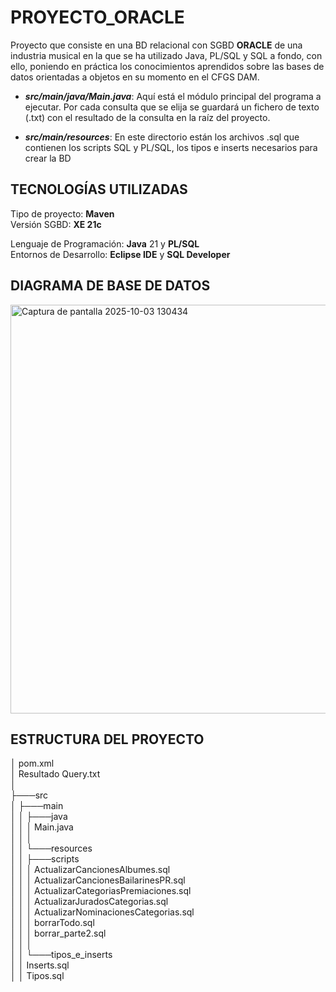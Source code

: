 # PROYECTO_ORACLE
Proyecto que consiste en una BD relacional con SGBD **ORACLE** de una industria musical en la que se ha utilizado Java, PL/SQL y SQL a fondo, con ello, poniendo en práctica los conocimientos aprendidos sobre las bases de datos orientadas a objetos en su momento en el CFGS DAM.

- **_src/main/java/Main.java_**: Aquí está el módulo principal del programa a ejecutar. Por cada consulta que se elija se guardará un fichero de texto (.txt) con el resultado de la consulta en la raíz del proyecto.
  
- **_src/main/resources_**: En este directorio están los archivos .sql que contienen los scripts SQL y PL/SQL, los tipos e inserts necesarios para crear la BD

## TECNOLOGÍAS UTILIZADAS
Tipo de proyecto: **Maven**  
Versión SGBD: **XE 21c**  

Lenguaje de Programación: **Java** 21 y **PL/SQL**  
Entornos de Desarrollo: **Eclipse IDE** y **SQL Developer**

## DIAGRAMA DE BASE DE DATOS
<img width="1057" height="654" alt="Captura de pantalla 2025-10-03 130434" src="https://github.com/user-attachments/assets/04e4c4f0-bae6-42c2-8976-607cc33ef81c" />

## ESTRUCTURA DEL PROYECTO
│   pom.xml  
│   Resultado Query.txt  
│  
├───src  
│   ├───main  
│   │   ├───java  
│   │   │       Main.java  
│   │   │  
│   │   └───resources  
│   │       ├───scripts  
│   │       │       ActualizarCancionesAlbumes.sql  
│   │       │       ActualizarCancionesBailarinesPR.sql  
│   │       │       ActualizarCategoriasPremiaciones.sql  
│   │       │       ActualizarJuradosCategorias.sql  
│   │       │       ActualizarNominacionesCategorias.sql  
│   │       │       borrarTodo.sql  
│   │       │       borrar_parte2.sql  
│   │       │  
│   │       └───tipos_e_inserts  
│   │               Inserts.sql  
│   │               Tipos.sql  
